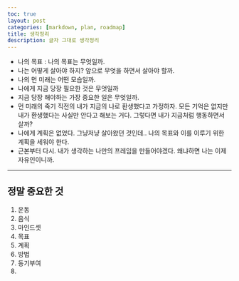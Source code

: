 ```yaml
---
toc: true
layout: post
categories: [markdown, plan, roadmap]
title: 생각정리
description: 글자 그대로 생각정리
---
```


- 나의 목표 : 나의 목표는 무엇일까. 
- 나는 어떻게 살아야 하지? 앞으로 무엇을 하면서 살아야 할까. 
- 나의 먼 미래는 어떤 모습일까.
- 나에게 지금 당장 필요한 것은 무엇일까
- 지금 당장 해야하는 가장 중요한 일은 무엇일까. 
- 먼 미래의 죽기 직전의 내가 지금의 나로 환생했다고 가정하자. 모든 기억은 없지만 내가 환생했다는 사실만 안다고 해보는 거다. 그렇다면 내가 지금처럼 행동하면서 살까?
- 나에게 계획은 없었다. 그냥저냥 살아왔던 것인데.. 나의 목표와 이를 이루기 위한 계획을 세워야 한다. 
- 근본부터 다시. 내가 생각하는 나만의 프레임을 만들어야겠다. 왜냐하면 나는 이제 자유인이니까.
---
## 정말 중요한 것
1. 운동
2. 음식
3. 마인드셋
4. 목표
5. 계획
6. 방법
7. 동기부여
8. 






























